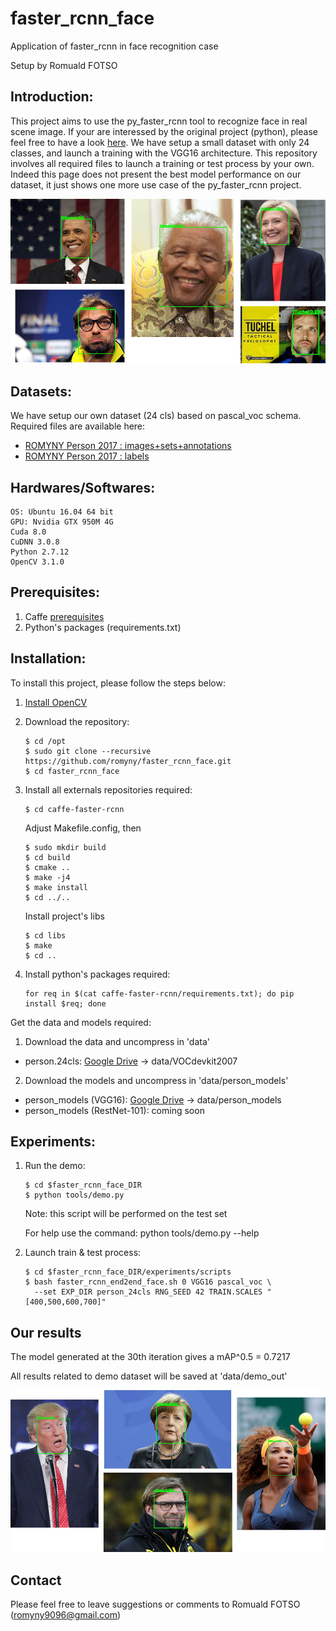 # faster_rcnn_face

Application of faster_rcnn in face recognition case

Setup by Romuald FOTSO

## Introduction:

This project aims to use the py_faster_rcnn tool to recognize face in real scene image. If your are interessed by the original project (python), please feel free to have a look [here](https://github.com/rbgirshick/py-faster-rcnn). We have setup a small dataset with only 24 classes, and launch a training with the VGG16 architecture. This repository involves all required files to launch a training or test process by your own. Indeed this page does not present the best model performance on our dataset, it just shows one more use case of the py_faster_rcnn project.

![example](data/readme_img/example1.jpg)

## Datasets:

We have setup our own dataset (24 cls) based on pascal_voc schema.
Required files are available here:
  * [ROMYNY Person 2017 : images+sets+annotations](https://drive.google.com/open?id=0B_Rjj_NgCayPM1EzQVkwM1VueW8)
  * [ROMYNY Person 2017 : labels](https://drive.google.com/open?id=0B_Rjj_NgCayPckh0N0FDVE0zbDA)
  
## Hardwares/Softwares:
    OS: Ubuntu 16.04 64 bit
    GPU: Nvidia GTX 950M 4G
    Cuda 8.0
    CuDNN 3.0.8
    Python 2.7.12
    OpenCV 3.1.0

## Prerequisites:

  1. Caffe [prerequisites](http://caffe.berkeleyvision.org/installation.html#prequequisites)
  2. Python's packages (requirements.txt)
  
## Installation:

To install this project, please follow the steps below:

1. [Install OpenCV](http://www.pyimagesearch.com/2016/10/24/ubuntu-16-04-how-to-install-opencv/)

2. Download the repository:

    ```
    $ cd /opt
    $ sudo git clone --recursive https://github.com/romyny/faster_rcnn_face.git
    $ cd faster_rcnn_face
    ```
    
3. Install all externals repositories required:

    ```
    $ cd caffe-faster-rcnn
    ```
    
    Adjust Makefile.config, then
    
    ```
    $ sudo mkdir build
    $ cd build
    $ cmake ..
    $ make -j4
    $ make install
    $ cd ../..
    ```
    
    Install project's libs
    
    ```
    $ cd libs
    $ make
    $ cd ..
    ```
    
 4. Install python's packages required:

    ```
    for req in $(cat caffe-faster-rcnn/requirements.txt); do pip install $req; done
    ```
    
Get the data and models required:
1. Download the data and uncompress in 'data'
  * person.24cls: [Google Drive](https://drive.google.com/open?id=0B_Rjj_NgCayPM1EzQVkwM1VueW8) -> data/VOCdevkit2007

2. Download the models and uncompress in 'data/person_models'
  * person_models (VGG16): [Google Drive](https://drive.google.com/open?id=0B_Rjj_NgCayPeFpramdSWkVBWXc) -> data/person_models
  * person_models (RestNet-101): coming soon
  
## Experiments:

1. Run the demo: 
    
    ```
    $ cd $faster_rcnn_face_DIR
    $ python tools/demo.py 
    ```
    Note: this script will be performed on the test set
    
    For help use the command: python tools/demo.py --help
    
2. Launch train & test process:

    ```
    $ cd $faster_rcnn_face_DIR/experiments/scripts
    $ bash faster_rcnn_end2end_face.sh 0 VGG16 pascal_voc \
      --set EXP_DIR person_24cls RNG_SEED 42 TRAIN.SCALES "[400,500,600,700]"
    ```
    
## Our results
The model generated at the 30th iteration gives a mAP^0.5 = 0.7217

All results related to demo dataset will be saved at 'data/demo_out'

![example](data/readme_img/example2.jpg)

## Contact

Please feel free to leave suggestions or comments to Romuald FOTSO (romyny9096@gmail.com)    
